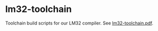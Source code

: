 # lm32-toolchain

Toolchain build scripts for our LM32 compiler. See [lm32-toolchain.pdf](doc/lm32-toolchain.pdf).
